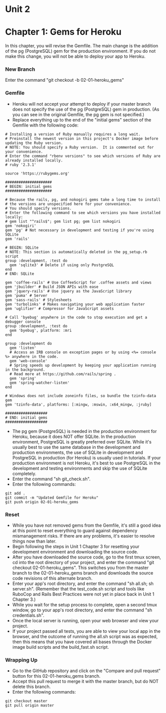 # Unit 2
# Chapter 1: Gems for Heroku

In this chapter, you will revise the Gemfile.  The main change is the addition of the pg (PostgreSQL) gem for the production environment.  If you do not make this change, you will not be able to deploy your app to Heroku.

### New Branch
Enter the command "git checkout -b 02-01-heroku_gems"

### Gemfile
* Heroku will not accept your attempt to deploy if your master branch does not specify the use of the pg (PostgreSQL) gem in production.  (As you can see in the original Gemfile, the pg gem is not specified.)
* Replace everything up to the end of the "initial gems" section of the Gemfile with the following code:
```
# Installing a version of Ruby manually requires a long wait.
# Preinstall the newest version in this project's Docker image before updating the Ruby version.
# NOTE: You should specify a Ruby version.  It is commented out for your convenience.
# Enter the command "rbenv versions" to see which versions of Ruby are already installed locally.
# ruby '2.3.1'

source 'https://rubygems.org'

#####################
# BEGIN: initial gems
#####################

# Because the rails, pg, and nokogiri gems take a long time to install
# the versions are unspecified here for your convenience.
# You should specify versions.
# Enter the following command to see which versions you have installed locally:
# gem list "^rails$"; gem list pg; gem list nokogiri
gem 'nokogiri'
gem 'pg' # Not necessary in development and testing if you're using SQLite
gem 'rails'

# BEGIN: SQLite
# NOTE: This section is automatically deleted in the pg_setup.rb script
group :development, :test do
  gem 'sqlite3' # Delete if using only PostgreSQL
end
# END: SQLite

gem 'coffee-rails' # Use CoffeeScript for .coffee assets and views
gem 'jbuilder' # Build JSON APIs with ease
gem 'jquery-rails' # Use jquery as the JavaScript library
gem 'puma' # Server
gem 'sass-rails' # Stylesheets
gem 'turbolinks' # Makes navigating your web application faster
gem 'uglifier' # Compressor for JavaScript assets

# Call 'byebug' anywhere in the code to stop execution and get a debugger console
group :development, :test do
  gem 'byebug', platform: :mri
end

group :development do
  gem 'listen'
  # Access an IRB console on exception pages or by using <%= console %> anywhere in the code.
  gem 'web-console'
  # Spring speeds up development by keeping your application running in the background.
  # Read more at https://github.com/rails/spring .
  gem 'spring'
  gem 'spring-watcher-listen'
end

# Windows does not include zoneinfo files, so bundle the tzinfo-data gem
gem 'tzinfo-data', platforms: [:mingw, :mswin, :x64_mingw, :jruby]

###################
# END: initial gems
###################
```
*  The pg gem (PostgreSQL) is needed in the production environment for Heroku, because it does NOT offer SQLite.  In the production environment, PostgreSQL is greatly preferred over SQLite.  While it's usually best to use the same database in the development and production environments, the use of SQLite in development and PostgreSQL in production (for Heroku) is usually used in tutorials.  If your production environment is not Heroku, it's best to use PostgreSQL in the development and testing environments and skip the use of SQLite completely.
*  Enter the command "sh git_check.sh".
*  Enter the following commands: 
```
git add .
git commit -m "Updated Gemfile for Heroku"
git push origin 02-01-heroku_gems
```
### Reset
* While you have not removed gems from the Gemfile, it's still a good idea at this point to reset everything to guard against dependency mismanagement risks.  If there are any problems, it's easier to resolve things now than later.
* Begin following the steps in Unit 1 Chapter 3 for resetting your development environment and downloading the source code.
* After you have downloaded the source code, go to the first tmux screen, cd into the root directory of your project, and enter the command "git checkout 02-01-heroku_gems".  This switches you from the master branch to the 02-01-heroku_gems branch and downloads the source code revisions of this alternate branch.
* Enter your app's root directory, and enter the command "sh all.sh; sh server.sh". (Remember that the test_code.sh script and tools like RuboCop and Rails Best Practices were not yet in place back in Unit 1 Chapter 3.)
* While you wait for the setup process to complete, open a second tmux window, go to your app's root directory, and enter the command "sh credentials.sh".
* Once the local server is running, open your web browser and view your project.
* If your project passed all tests, you are able to view your local app in the browser, and the outcome of running the all.sh script was as expected, then this means that you have covered all bases through the Docker image build scripts and the build_fast.sh script.

### Wrapping Up 
* Go to the GitHub repository and click on the "Compare and pull request" button for this 02-01-heroku_gems branch.
* Accept this pull request to merge it with the master branch, but do NOT delete this branch.
* Enter the following commands:
```
git checkout master
git pull origin master
```
